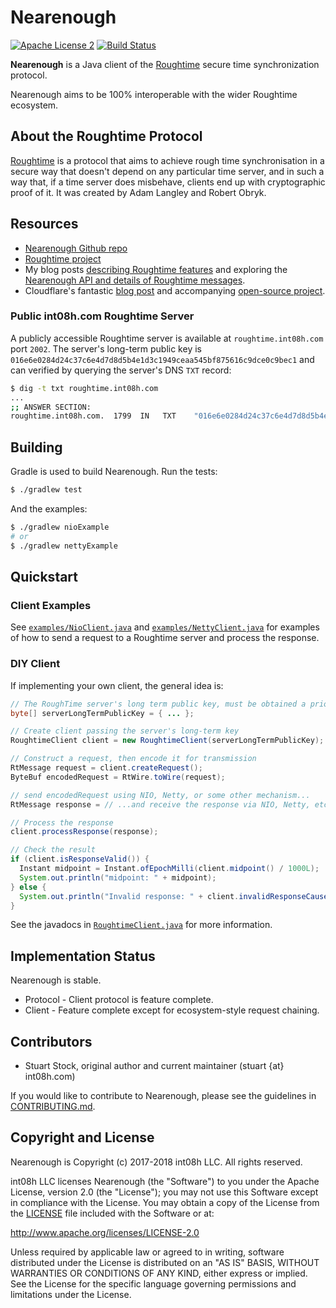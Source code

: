 # Nearenough 

[![Apache License 2](https://img.shields.io/badge/license-ASF2-blue.svg)](https://www.apache.org/licenses/LICENSE-2.0.txt)
[![Build Status](https://travis-ci.org/int08h/nearenough.svg?branch=master)](https://travis-ci.org/int08h/nearenough)

**Nearenough** is a Java client of the [Roughtime](https://roughtime.googlesource.com/roughtime) 
secure time synchronization protocol.

Nearenough aims to be 100% interoperable with the wider Roughtime ecosystem.

## About the Roughtime Protocol
[Roughtime](https://roughtime.googlesource.com/roughtime) is a protocol that aims to achieve rough 
time synchronisation in a secure way that doesn't depend on any particular time server, and in such
a way that, if a time server does misbehave, clients end up with cryptographic proof of it. It was 
created by Adam Langley and Robert Obryk.

## Resources
* [Nearenough Github repo](https://github.com/int08h/nearenough)
* [Roughtime project](https://roughtime.googlesource.com/roughtime)
* My blog posts [describing Roughtime features](https://int08h.com/post/to-catch-a-lying-timeserver/) and 
  exploring the [Nearenough API and details of Roughtime messages](https://int08h.com/post/roughtime-message-anatomy/).
* Cloudflare's fantastic [blog post](https://blog.cloudflare.com/roughtime/) and accompanying
  [open-source project](https://developers.cloudflare.com/roughtime/).
  
### Public int08h.com Roughtime Server

A publicly accessible Roughtime server is available at `roughtime.int08h.com` port `2002`. The
server's long-term public key is `016e6e0284d24c37c6e4d7d8d5b4e1d3c1949ceaa545bf875616c9dce0c9bec1`
and can verified by querying the server's DNS `TXT` record:

```bash
$ dig -t txt roughtime.int08h.com
...
;; ANSWER SECTION:
roughtime.int08h.com.  1799  IN   TXT    "016e6e0284d24c37c6e4d7d8d5b4e1d3c1949ceaa545bf875616c9dce0c9bec1"
```

## Building
Gradle is used to build Nearenough. Run the tests:

```bash
$ ./gradlew test
```

And the examples:

```bash
$ ./gradlew nioExample
# or
$ ./gradlew nettyExample
```

## Quickstart

### Client Examples
See [`examples/NioClient.java`](../master/src/main/java/nearenough/examples/NioClient.java) and 
[`examples/NettyClient.java`](../master/src/main/java/nearenough/examples/NettyClient.java) for examples of how to send a 
request to a Roughtime server and process the response.

### DIY Client
If implementing your own client, the general idea is:

```java
// The RoughTime server's long term public key, must be obtained a priori
byte[] serverLongTermPublicKey = { ... };

// Create client passing the server's long-term key
RoughtimeClient client = new RoughtimeClient(serverLongTermPublicKey);

// Construct a request, then encode it for transmission
RtMessage request = client.createRequest();
ByteBuf encodedRequest = RtWire.toWire(request);

// send encodedRequest using NIO, Netty, or some other mechanism...
RtMessage response = // ...and receive the response via NIO, Netty, etc ...

// Process the response
client.processResponse(response);

// Check the result
if (client.isResponseValid()) {
  Instant midpoint = Instant.ofEpochMilli(client.midpoint() / 1000L);
  System.out.println("midpoint: " + midpoint);
} else {
  System.out.println("Invalid response: " + client.invalidResponseCause().getMessage());
} 
```
See the javadocs in [`RoughtimeClient.java`](../master/src/main/java/nearenough/client/RoughtimeClient.java) 
for more information.

## Implementation Status
Nearenough is stable. 

* Protocol - Client protocol is feature complete. 
* Client - Feature complete except for ecosystem-style request chaining.
  
## Contributors
* Stuart Stock, original author and current maintainer (stuart {at} int08h.com)

If you would like to contribute to Nearenough, please see the guidelines in 
[CONTRIBUTING.md](../master/CONTRIBUTING.md).

## Copyright and License
Nearenough is Copyright (c) 2017-2018 int08h LLC. All rights reserved. 

int08h LLC licenses Nearenough (the "Software") to you under the Apache License, version 2.0 
(the "License"); you may not use this Software except in compliance with the License. You may obtain 
a copy of the License from the [LICENSE](../master/LICENSE) file included with the Software or at:

  http://www.apache.org/licenses/LICENSE-2.0

Unless required by applicable law or agreed to in writing, software distributed under the License 
is distributed on an "AS IS" BASIS, WITHOUT WARRANTIES OR CONDITIONS OF ANY KIND, either express or 
implied. See the License for the specific language governing permissions and limitations under 
the License.
